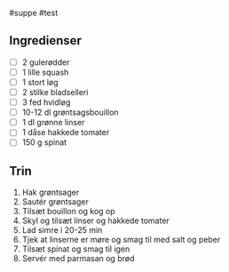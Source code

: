 #suppe #test

## Ingredienser
- [ ] 2 gulerødder
- [ ] 1 lille squash
- [ ] 1 stort løg
- [ ] 2 stilke bladselleri
- [ ] 3 fed hvidløg
- [ ] 10-12 dl grøntsagsbouillon
- [ ] 1 dl grønne linser
- [ ] 1 dåse hakkede tomater
- [ ] 150 g spinat

## Trin
1. Hak grøntsager
2. Sautér grøntsager
3. Tilsæt bouillon og kog op
4. Skyl og tilsæt linser og hakkede tomater
5. Lad simre i 20-25 min
6. Tjek at linserne er møre og smag til med salt og peber
7. Tilsæt spinat og smag til igen
8. Servér med parmasan og brød